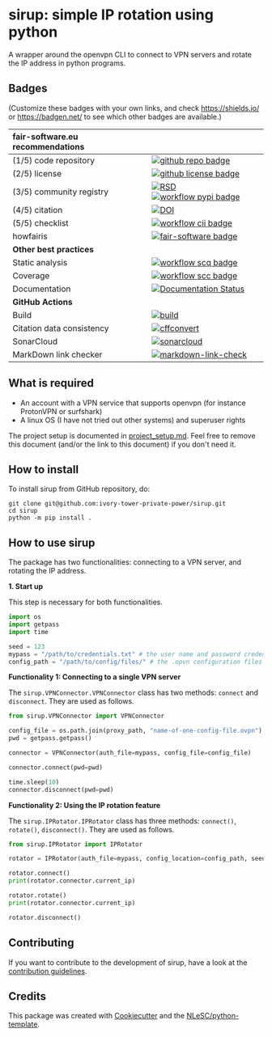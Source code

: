 # sirup: simple IP rotation using python

A wrapper around the openvpn CLI to connect to VPN servers and rotate the IP address in python programs. 

## Badges

(Customize these badges with your own links, and check https://shields.io/ or https://badgen.net/ to see which other badges are available.)

| fair-software.eu recommendations | |
| :-- | :--  |
| (1/5) code repository              | [![github repo badge](https://img.shields.io/badge/github-repo-000.svg?logo=github&labelColor=gray&color=blue)](git@github.com:ivory-tower-private-power/sirup) |
| (2/5) license                      | [![github license badge](https://img.shields.io/github/license/ivory-tower-private-power/sirup)](git@github.com:ivory-tower-private-power/sirup) |
| (3/5) community registry           | [![RSD](https://img.shields.io/badge/rsd-sirup-00a3e3.svg)](https://www.research-software.nl/software/sirup) [![workflow pypi badge](https://img.shields.io/pypi/v/sirup.svg?colorB=blue)](https://pypi.python.org/project/sirup/) |
| (4/5) citation                     | [![DOI](https://zenodo.org/badge/DOI/<replace-with-created-DOI>.svg)](https://doi.org/<replace-with-created-DOI>) |
| (5/5) checklist                    | [![workflow cii badge](https://bestpractices.coreinfrastructure.org/projects/<replace-with-created-project-identifier>/badge)](https://bestpractices.coreinfrastructure.org/projects/<replace-with-created-project-identifier>) |
| howfairis                          | [![fair-software badge](https://img.shields.io/badge/fair--software.eu-%E2%97%8F%20%20%E2%97%8F%20%20%E2%97%8F%20%20%E2%97%8F%20%20%E2%97%8B-yellow)](https://fair-software.eu) |
| **Other best practices**           | &nbsp; |
| Static analysis                    | [![workflow scq badge](https://sonarcloud.io/api/project_badges/measure?project=ivory-tower-private-power_sirup&metric=alert_status)](https://sonarcloud.io/dashboard?id=ivory-tower-private-power_sirup) |
| Coverage                           | [![workflow scc badge](https://sonarcloud.io/api/project_badges/measure?project=ivory-tower-private-power_sirup&metric=coverage)](https://sonarcloud.io/dashboard?id=ivory-tower-private-power_sirup) |
| Documentation                      | [![Documentation Status](https://readthedocs.org/projects/sirup/badge/?version=latest)](https://sirup.readthedocs.io/en/latest/?badge=latest) |
| **GitHub Actions**                 | &nbsp; |
| Build                              | [![build](git@github.com:ivory-tower-private-power/sirup/actions/workflows/build.yml/badge.svg)](git@github.com:ivory-tower-private-power/sirup/actions/workflows/build.yml) |
| Citation data consistency               | [![cffconvert](git@github.com:ivory-tower-private-power/sirup/actions/workflows/cffconvert.yml/badge.svg)](git@github.com:ivory-tower-private-power/sirup/actions/workflows/cffconvert.yml) |
| SonarCloud                         | [![sonarcloud](git@github.com:ivory-tower-private-power/sirup/actions/workflows/sonarcloud.yml/badge.svg)](git@github.com:ivory-tower-private-power/sirup/actions/workflows/sonarcloud.yml) |
| MarkDown link checker              | [![markdown-link-check](git@github.com:ivory-tower-private-power/sirup/actions/workflows/markdown-link-check.yml/badge.svg)](git@github.com:ivory-tower-private-power/sirup/actions/workflows/markdown-link-check.yml) |


## What is required
- An account with a VPN service that supports openvpn (for instance ProtonVPN or surfshark)
- A linux OS (I have not tried out other systems) and superuser rights

The project setup is documented in [project_setup.md](project_setup.md). Feel free to remove this document (and/or the link to this document) if you don't need it.

## How to install

To install sirup from GitHub repository, do:

```console
git clone git@github.com:ivory-tower-private-power/sirup.git
cd sirup
python -m pip install .
```

## How to use sirup

The package has two functionalities: connecting to a VPN server, and rotating the IP address. 


**1. Start up**

This step is necessary for both functionalities.

```python
import os 
import getpass
import time 

seed = 123
mypass = "/path/to/credentials.txt" # the user name and password credentials from your user account with the VPN service
config_path = "/path/to/config/files/" # the .opvn configuration files from your VPN service
```

**Functionality 1: Connecting to a single VPN server**

The `sirup.VPNConnector.VPNConnector` class has two methods: `connect` and `disconnect`. They are used as follows.

```python
from sirup.VPNConnector import VPNConnector

config_file = os.path.join(proxy_path, "name-of-one-config-file.ovpn")
pwd = getpass.getpass()

connector = VPNConnector(auth_file=mypass, config_file=config_file)

connector.connect(pwd=pwd)

time.sleep(10)
connector.disconnect(pwd=pwd)
```

**Functionality 2: Using the IP rotation feature**

The `sirup.IPRotator.IPRotator` class has three methods: `connect()`, `rotate()`, `disconnect()`. They are used as follows.

```python
from sirup.IPRotator import IPRotator

rotator = IPRotator(auth_file=mypass, config_location=config_path, seed=seed) # will ask for the sudo password

rotator.connect()
print(rotator.connector.current_ip)

rotator.rotate()
print(rotator.connector.current_ip)

rotator.disconnect()
```


## Contributing

If you want to contribute to the development of sirup,
have a look at the [contribution guidelines](CONTRIBUTING.md).

## Credits

This package was created with [Cookiecutter](https://github.com/audreyr/cookiecutter) and the [NLeSC/python-template](https://github.com/NLeSC/python-template).
